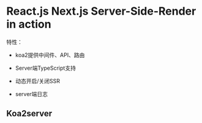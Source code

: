 # React.js Next.js Server-Side-Render in action



特性：

* koa2提供中间件、API、路由

* Server端TypeScript支持
* 动态开启/关闭SSR
* server端日志



## Koa2server



